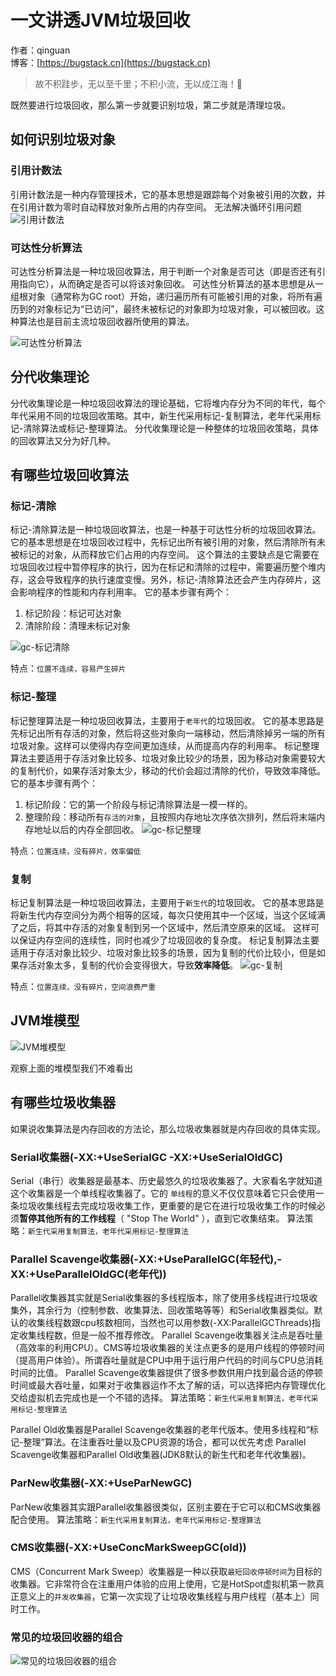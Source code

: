# 一文讲透JVM垃圾回收

作者：qinguan
<br/>博客：[https://bugstack.cn](https://bugstack.cn)

> 故不积跬步，无以至千里；不积小流，无以成江海！🌻


既然要进行垃圾回收，那么第一步就要识别垃圾，第二步就是清理垃圾。

## 如何识别垃圾对象
### 引用计数法
引用计数法是一种内存管理技术，它的基本思想是跟踪每个对象被引用的次数，并在引用计数为零时自动释放对象所占用的内存空间。
无法解决循环引用问题
![引用计数法](https://raw.githubusercontent.com/qinguan1/qinguan1.github.io/main/docs/assets/img/qinguan/引用计数法.png)

### 可达性分析算法

可达性分析算法是一种垃圾回收算法，用于判断一个对象是否可达（即是否还有引用指向它），从而确定是否可以将该对象回收。
可达性分析算法的基本思想是从一组根对象（通常称为GC root）开始，递归遍历所有可能被引用的对象，将所有遍历到的对象标记为“已访问”，最终未被标记的对象即为垃圾对象，可以被回收。这种算法也是目前主流垃圾回收器所使用的算法。

![可达性分析算法](https://raw.githubusercontent.com/qinguan1/qinguan1.github.io/main/docs/assets/img/qinguan/可达性分析算法.png)

## 分代收集理论
分代收集理论是一种垃圾回收算法的理论基础，它将堆内存分为不同的年代，每个年代采用不同的垃圾回收策略。其中，新生代采用标记-复制算法，老年代采用标记-清除算法或标记-整理算法。
分代收集理论是一种整体的垃圾回收策略，具体的回收算法又分为好几种。

## 有哪些垃圾回收算法

### 标记-清除
标记-清除算法是一种垃圾回收算法，也是一种基于可达性分析的垃圾回收算法。
它的基本思想是在垃圾回收过程中，先标记出所有被引用的对象，然后清除所有未被标记的对象，从而释放它们占用的内存空间。
这个算法的主要缺点是它需要在垃圾回收过程中暂停程序的执行，因为在标记和清除的过程中，需要遍历整个堆内存，这会导致程序的执行速度变慢。另外，标记-清除算法还会产生内存碎片，这会影响程序的性能和内存利用率。
它的基本步骤有两个：
1. 标记阶段：标记可达对象
2. 清除阶段：清理未标记对象

![gc-标记清除](https://raw.githubusercontent.com/qinguan1/qinguan1.github.io/main/docs/assets/img/qinguan/gc-标记清除.png)

特点：`位置不连续，容易产生碎片`
### 标记-整理
标记整理算法是一种垃圾回收算法，主要用于`老年代`的垃圾回收。
它的基本思路是先标记出所有存活的对象，然后将这些对象向一端移动，然后清除掉另一端的所有垃圾对象。这样可以使得内存空间更加连续，从而提高内存的利用率。
标记整理算法主要适用于存活对象比较多、垃圾对象比较少的场景，因为移动对象需要较大的复制代价，如果存活对象太少，移动的代价会超过清除的代价，导致效率降低。
它的基本步骤有两个：
1. 标记阶段：它的第一个阶段与<kbd>标记清除算法</kbd>是一模一样的。
2. 整理阶段：移动所有`存活的对象`，且按照内存地址次序依次排列，然后将末端内存地址以后的内存全部回收。
![gc-标记整理](https://raw.githubusercontent.com/qinguan1/qinguan1.github.io/main/docs/assets/img/qinguan/gc-标记整理.png)

特点：`位置连续，没有碎片，效率偏低`
### 复制
标记复制算法是一种垃圾回收算法，主要用于`新生代`的垃圾回收。
它的基本思路是将新生代内存空间分为两个相等的区域，每次只使用其中一个区域，当这个区域满了之后，将其中存活的对象复制到另一个区域中，然后清空原来的区域。
这样可以保证内存空间的连续性，同时也减少了垃圾回收的复杂度。
标记复制算法主要适用于存活对象比较少、垃圾对象比较多的场景，因为复制的代价比较小，但是如果存活对象太多，复制的代价会变得很大，导致**效率降低**。
![gc-复制](https://raw.githubusercontent.com/qinguan1/qinguan1.github.io/main/docs/assets/img/qinguan/gc-复制.png)

特点：`位置连续，没有碎片，空间浪费严重`

## JVM堆模型  

![JVM堆模型](https://raw.githubusercontent.com/qinguan1/qinguan1.github.io/main/docs/assets/img/qinguan/JVM堆模型.png)

观察上面的堆模型我们不难看出

## 有哪些垃圾收集器

如果说收集算法是内存回收的方法论，那么垃圾收集器就是内存回收的具体实现。

### Serial收集器(-XX:+UseSerialGC -XX:+UseSerialOldGC)
Serial（串行）收集器是最基本、历史最悠久的垃圾收集器了。大家看名字就知道这个收集器是一个单线程收集器了。它的 `单线程`的意义不仅仅意味着它只会使用一条垃圾收集线程去完成垃圾收集工作，更重要的是它在进行垃圾收集工作的时候必须**暂停其他所有的工作线程**（ "Stop The World" ），直到它收集结束。
算法策略：`新生代采用复制算法，老年代采用标记-整理算法`

### Parallel Scavenge收集器(-XX:+UseParallelGC(年轻代),-XX:+UseParallelOldGC(老年代))
Parallel收集器其实就是Serial收集器的多线程版本，除了使用多线程进行垃圾收集外，其余行为（控制参数、收集算法、回收策略等等）和Serial收集器类似。默认的收集线程数跟cpu核数相同，当然也可以用参数(-XX:ParallelGCThreads)指定收集线程数，但是一般不推荐修改。
Parallel Scavenge收集器关注点是吞吐量（高效率的利用CPU）。CMS等垃圾收集器的关注点更多的是用户线程的停顿时间（提高用户体验）。所谓吞吐量就是CPU中用于运行用户代码的时间与CPU总消耗时间的比值。 Parallel Scavenge收集器提供了很多参数供用户找到最合适的停顿时间或最大吞吐量，如果对于收集器运作不太了解的话，可以选择把内存管理优化交给虚拟机去完成也是一个不错的选择。
算法策略：`新生代采用复制算法，老年代采用标记-整理算法`


Parallel Old收集器是Parallel Scavenge收集器的老年代版本。使用多线程和“标记-整理”算法。在注重吞吐量以及CPU资源的场合，都可以优先考虑 Parallel Scavenge收集器和Parallel Old收集器(JDK8默认的新生代和老年代收集器)。



### ParNew收集器(-XX:+UseParNewGC)
ParNew收集器其实跟Parallel收集器很类似，区别主要在于它可以和CMS收集器配合使用。
算法策略：`新生代采用复制算法，老年代采用标记-整理算法`

### CMS收集器(-XX:+UseConcMarkSweepGC(old))
CMS（Concurrent Mark Sweep）收集器是一种以获取`最短回收停顿时间`为目标的收集器。它非常符合在注重用户体验的应用上使用，它是HotSpot虚拟机第一款真正意义上的`并发收集器`，它第一次实现了让垃圾收集线程与用户线程（基本上）同时工作。



### 常见的垃圾回收器的组合
![常见的垃圾回收器的组合](https://raw.githubusercontent.com/qinguan1/qinguan1.github.io/main/docs/assets/img/qinguan/常见的垃圾回收器的组合.png)